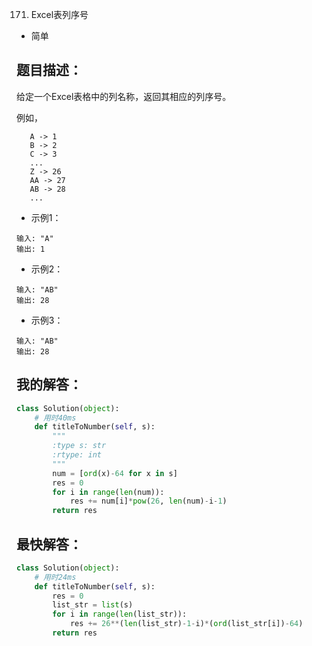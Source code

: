 171. Excel表列序号

- 简单

## 题目描述：
给定一个Excel表格中的列名称，返回其相应的列序号。

例如，
```
   A -> 1
   B -> 2
   C -> 3
   ...
   Z -> 26
   AA -> 27
   AB -> 28
   ...
```

- 示例1：
```
输入: "A"
输出: 1
```

- 示例2：
```
输入: "AB"
输出: 28
```

- 示例3：
```
输入: "AB"
输出: 28
```

## 我的解答：
``` python
class Solution(object):
    # 用时40ms
    def titleToNumber(self, s):
        """
        :type s: str
        :rtype: int
        """
        num = [ord(x)-64 for x in s]
        res = 0
        for i in range(len(num)):
            res += num[i]*pow(26, len(num)-i-1)
        return res
```

## 最快解答：
``` python
class Solution(object):
    # 用时24ms
    def titleToNumber(self, s):
        res = 0
        list_str = list(s)
        for i in range(len(list_str)):
            res += 26**(len(list_str)-1-i)*(ord(list_str[i])-64)
        return res
```
